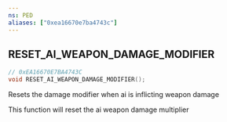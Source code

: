 ```yaml
---
ns: PED
aliases: ["0xea16670e7ba4743c"]
---
```

## RESET_AI_WEAPON_DAMAGE_MODIFIER

```c
// 0xEA16670E7BA4743C
void RESET_AI_WEAPON_DAMAGE_MODIFIER();
```

Resets the damage modifier when ai is inflicting weapon damage

This function will reset the ai weapon damage multiplier

